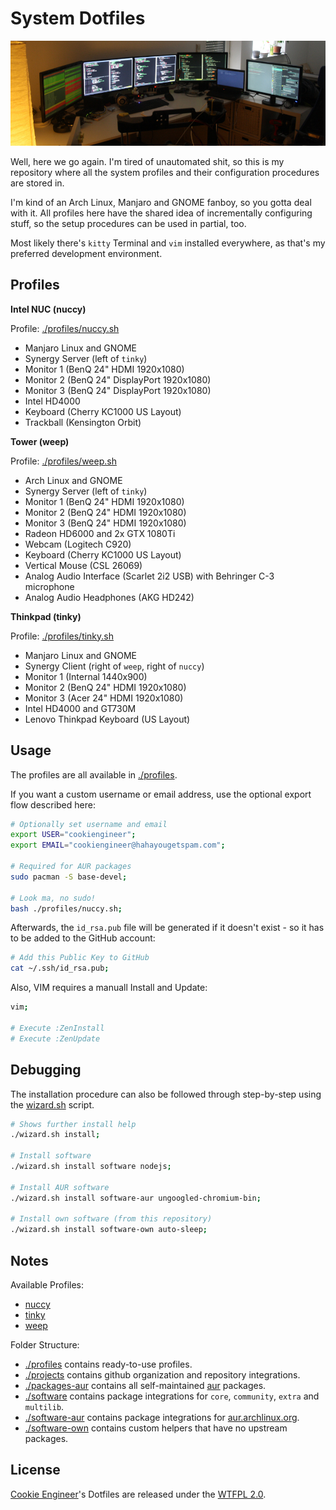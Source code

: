 
# System Dotfiles

![Camera Picture](./README.jpg)

Well, here we go again. I'm tired of unautomated shit, so this
is my repository where all the system profiles and their
configuration procedures are stored in.

I'm kind of an Arch Linux, Manjaro and GNOME fanboy, so you
gotta deal with it. All profiles here have the shared idea
of incrementally configuring stuff, so the setup procedures
can be used in partial, too.

Most likely there's `kitty` Terminal and `vim` installed
everywhere, as that's my preferred development environment.


## Profiles

**Intel NUC (nuccy)**

Profile: [./profiles/nuccy.sh](./profiles/nuccy.sh)

- Manjaro Linux and GNOME
- Synergy Server (left of `tinky`)
- Monitor 1 (BenQ 24" HDMI 1920x1080)
- Monitor 2 (BenQ 24" DisplayPort 1920x1080)
- Monitor 3 (BenQ 24" DisplayPort 1920x1080)
- Intel HD4000
- Keyboard (Cherry KC1000 US Layout)
- Trackball (Kensington Orbit)

**Tower (weep)**

Profile: [./profiles/weep.sh](./profiles/weep.sh)

- Arch Linux and GNOME
- Synergy Server (left of `tinky`)
- Monitor 1 (BenQ 24" HDMI 1920x1080)
- Monitor 2 (BenQ 24" HDMI 1920x1080)
- Monitor 3 (BenQ 24" HDMI 1920x1080)
- Radeon HD6000 and 2x GTX 1080Ti
- Webcam (Logitech C920)
- Keyboard (Cherry KC1000 US Layout)
- Vertical Mouse (CSL 26069)
- Analog Audio Interface (Scarlet 2i2 USB) with Behringer C-3 microphone
- Analog Audio Headphones (AKG HD242)

**Thinkpad (tinky)**

Profile: [./profiles/tinky.sh](./profiles/tinky.sh)

- Manjaro Linux and GNOME
- Synergy Client (right of `weep`, right of `nuccy`)
- Monitor 1 (Internal 1440x900)
- Monitor 2 (BenQ 24" HDMI 1920x1080)
- Monitor 3 (Acer 24" HDMI 1920x1080)
- Intel HD4000 and GT730M
- Lenovo Thinkpad Keyboard (US Layout)


## Usage

The profiles are all available in [./profiles](./profiles).

If you want a custom username or email address, use the
optional export flow described here:

```bash
# Optionally set username and email
export USER="cookiengineer";
export EMAIL="cookiengineer@hahayougetspam.com";

# Required for AUR packages
sudo pacman -S base-devel;

# Look ma, no sudo!
bash ./profiles/nuccy.sh;
```

Afterwards, the `id_rsa.pub` file will be generated
if it doesn't exist - so it has to be added to the
GitHub account:

```bash
# Add this Public Key to GitHub
cat ~/.ssh/id_rsa.pub;
```

Also, VIM requires a manuall Install and Update:

```bash
vim;

# Execute :ZenInstall
# Execute :ZenUpdate
```


## Debugging

The installation procedure can also be followed through
step-by-step using the [wizard.sh](./wizard.sh) script.

```bash
# Shows further install help
./wizard.sh install;

# Install software
./wizard.sh install software nodejs;

# Install AUR software
./wizard.sh install software-aur ungoogled-chromium-bin;

# Install own software (from this repository)
./wizard.sh install software-own auto-sleep;
```


## Notes

Available Profiles:

- [nuccy](./profiles/nuccy.sh)
- [tinky](./profiles/tinky.sh)
- [weep](./profiles/weep.sh)

Folder Structure:

- [./profiles](./profiles) contains ready-to-use profiles.
- [./projects](./projects) contains github organization and repository integrations.
- [./packages-aur](./packages-aur) contains all self-maintained [aur](https://aur.archlinux.org) packages.
- [./software](./software) contains package integrations for `core`, `community`, `extra` and `multilib`.
- [./software-aur](./software-aur) contains package integrations for [aur.archlinux.org](https://aur.archlinux.org).
- [./software-own](./software-own) contains custom helpers that have no upstream packages.


## License

[Cookie Engineer](https://github.com/cookiengineer)'s Dotfiles are released under the [WTFPL 2.0](./LICENSE_WTFPL.txt).

